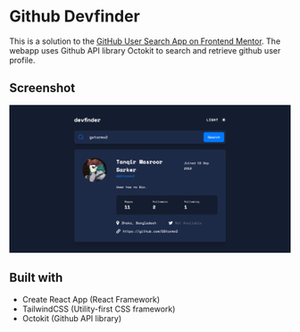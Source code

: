 # Github Devfinder 

This is a solution to the [GitHub User Search App on Frontend Mentor](https://www.frontendmentor.io/challenges/github-user-search-app-Q09YOgaH6). The webapp uses Github API library Octokit to search and retrieve github user profile. 

## Screenshot
![Homepage](screenshot.png)

## Built with
- Create React App (React Framework)
- TailwindCSS (Utility-first CSS framework)
- Octokit (Github API library)
